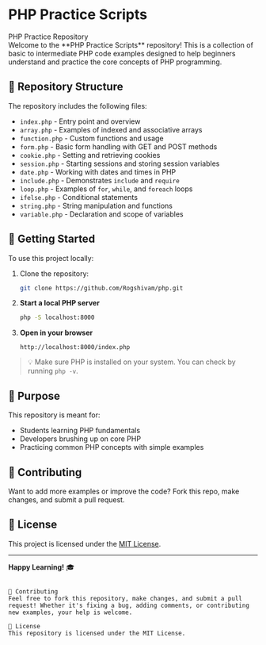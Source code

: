# PHP Practice Scripts
</h1>PHP Practice Repository</h1>
<br>
Welcome to the **PHP Practice Scripts** repository! This is a collection of basic to intermediate PHP code examples designed to help beginners understand and practice the core concepts of PHP programming.

## 📁 Repository Structure

The repository includes the following files:

- `index.php` - Entry point and overview
- `array.php` - Examples of indexed and associative arrays
- `function.php` - Custom functions and usage
- `form.php` - Basic form handling with GET and POST methods
- `cookie.php` - Setting and retrieving cookies
- `session.php` - Starting sessions and storing session variables
- `date.php` - Working with dates and times in PHP
- `include.php` - Demonstrates `include` and `require`
- `loop.php` - Examples of `for`, `while`, and `foreach` loops
- `ifelse.php` - Conditional statements
- `string.php` - String manipulation and functions
- `variable.php` - Declaration and scope of variables

## 🚀 Getting Started

To use this project locally:

1. Clone the repository:
   ```bash
   git clone https://github.com/Rogshivam/php.git
2. **Start a local PHP server**

   ```bash
   php -S localhost:8000
   ```

3. **Open in your browser**

   ```
   http://localhost:8000/index.php
   ```

> 💡 Make sure PHP is installed on your system. You can check by running `php -v`.

## 🎯 Purpose

This repository is meant for:

* Students learning PHP fundamentals
* Developers brushing up on core PHP
* Practicing common PHP concepts with simple examples

## 🤝 Contributing

Want to add more examples or improve the code? Fork this repo, make changes, and submit a pull request.

## 📄 License

This project is licensed under the [MIT License](LICENSE).

---

**Happy Learning!** 🎓

```

🙌 Contributing
Feel free to fork this repository, make changes, and submit a pull request! Whether it's fixing a bug, adding comments, or contributing new examples, your help is welcome.

📄 License
This repository is licensed under the MIT License.


